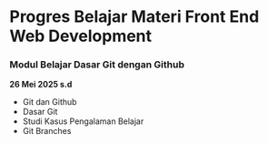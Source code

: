 # Progres Belajar Materi Front End Web Development

### Modul Belajar Dasar Git dengan Github
**26 Mei 2025 s.d**
- Git dan Github
- Dasar Git
- Studi Kasus Pengalaman Belajar
- Git Branches
